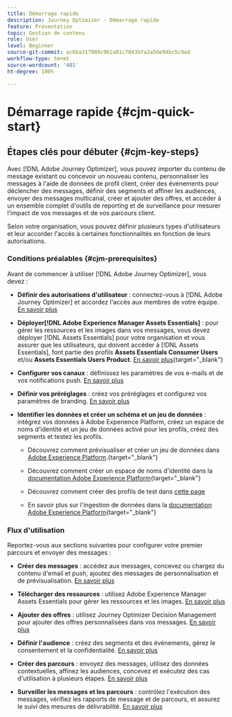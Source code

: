 ```yaml
---
title: Démarrage rapide
description: Journey Optimizer - Démarrage rapide
feature: Présentation
topic: Gestion de contenu
role: User
level: Beginner
source-git-commit: ac6ba317909c962a81c7043bfa2a56e94bc5c9ad
workflow-type: tm+mt
source-wordcount: '401'
ht-degree: 100%

---
```


# Démarrage rapide {#cjm-quick-start}

## Étapes clés pour débuter {#cjm-key-steps}

Avec [!DNL Adobe Journey Optimizer], vous pouvez importer du contenu de message existant ou concevoir un nouveau contenu, personnaliser les messages à l&#39;aide de données de profil client, créer des événements pour déclencher des messages, définir des segments et affiner les audiences, envoyer des messages multicanal, créer et ajouter des offres, et accéder à un ensemble complet d&#39;outils de reporting et de surveillance pour mesurer l&#39;impact de vos messages et de vos parcours client.

Selon votre organisation, vous pouvez définir plusieurs types d&#39;utilisateurs et leur accorder l&#39;accès à certaines fonctionnalités en fonction de leurs autorisations.

### Conditions préalables   {#cjm-prerequisites}

Avant de commencer à utiliser [!DNL Adobe Journey Optimizer], vous devez :

* **Définir des autorisations d&#39;utilisateur** : connectez-vous à [!DNL Adobe Journey Optimizer] et accordez l&#39;accès aux membres de votre équipe. [En savoir plus](../using/administration/permissions.md)

* **Déployer[!DNL Adobe Experience Manager Assets Essentials]** : pour gérer les ressources et les images dans vos messages, vous devez déployer [!DNL Assets Essentials] pour votre organisation et vous assurer que les utilisateurs, qui doivent accéder à [!DNL Assets Essentials], font partie des profils **Assets Essentials Consumer Users** et/ou **Assets Essentials Users Product**. [En savoir plus](https://experienceleague.adobe.com/docs/experience-manager-assets-essentials/help/deploy-administer.html?lang=fr){target=&quot;_blank&quot;}

* **Configurer vos canaux** : définissez les paramètres de vos e-mails et de vos notifications push. [En savoir plus](../using/configuration/get-started-configuration.md)

* **Définir vos préréglages** : créez vos préréglages et configurez vos paramètres de branding. [En savoir plus](../using/configuration/message-presets.md)

* **Identifier les données et créer un schéma et un jeu de données** : intégrez vos données à Adobe Experience Platform, créez un espace de noms d&#39;identité et un jeu de données activé pour les profils, créez des segments et testez les profils.

   * Découvrez comment prévisualiser et créer un jeu de données dans [Adobe Experience Platform](https://experienceleague.adobe.com/docs/experience-platform/catalog/datasets/user-guide.html?lang=fr).{target=&quot;_blank&quot;}

   * Découvrez comment créer un espace de noms d&#39;identité dans la [documentation Adobe Experience Platform](https://experienceleague.adobe.com/docs/experience-platform/identity/namespaces.html?lang=fr#manage-namespaces){target=&quot;_blank&quot;}

   * Découvrez comment créer des profils de test dans [cette page](../using/building-journeys/creating-test-profiles.md)

   * En savoir plus sur l&#39;ingestion de données dans la [documentation Adobe Experience Platform](https://experienceleague.adobe.com/docs/experience-platform/ingestion/home.html?lang=fr){target=&quot;_blank&quot;}


### Flux d&#39;utilisation

Reportez-vous aux sections suivantes pour configurer votre premier parcours et envoyer des messages :

* **Créer des messages** : accédez aux messages, concevez ou chargez du contenu d&#39;email et push, ajoutez des messages de personnalisation et de prévisualisation. [En savoir plus](create-message.md)

* **Télécharger des ressources** : utilisez Adobe Experience Manager Assets Essentials pour gérer les ressources et les images. [En savoir plus](assets-essentials.md)

* **Ajouter des offres** : utilisez Journey Optimizer Decision Management pour ajouter des offres personnalisées dans vos messages. [En savoir plus](../using/offers/get-started/starting-offer-decisioning.md)

* **Définir l&#39;audience** : créez des segments et des événements, gérez le consentement et la confidentialité. [En savoir plus](../using/segment/about-segments.md)

* **Créer des parcours** : envoyez des messages, utilisez des données contextuelles, affinez les audiences, concevez et exécutez des cas d&#39;utilisation à plusieurs étapes. [En savoir plus](building-journeys/journey.md)

* **Surveiller les messages et les parcours** : contrôlez l&#39;exécution des messages, vérifiez les rapports de message et de parcours, et assurez le suivi des mesures de délivrabilité. [En savoir plus](message-monitoring.md)
